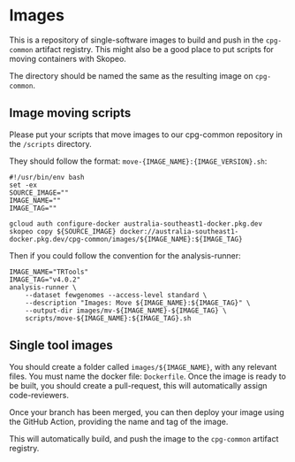 # Images

This is a repository of single-software images to build and push in the `cpg-common` artifact registry.
This might also be a good place to put scripts for moving containers with Skopeo.

The directory should be named the same as the resulting image on `cpg-common`. 

## Image moving scripts

Please put your scripts that move images to our cpg-common repository in the `/scripts` directory.

They should follow the format: `move-{IMAGE_NAME}:{IMAGE_VERSION}.sh`:

```shell
#!/usr/bin/env bash
set -ex
SOURCE_IMAGE=""
IMAGE_NAME=""
IMAGE_TAG=""

gcloud auth configure-docker australia-southeast1-docker.pkg.dev
skopeo copy ${SOURCE_IMAGE} docker://australia-southeast1-docker.pkg.dev/cpg-common/images/${IMAGE_NAME}:${IMAGE_TAG}
```

Then if you could follow the convention for the analysis-runner:

```shell
IMAGE_NAME="TRTools"
IMAGE_TAG="v4.0.2"
analysis-runner \
    --dataset fewgenomes --access-level standard \
    --description "Images: Move ${IMAGE_NAME}:${IMAGE_TAG}" \
    --output-dir images/mv-${IMAGE_NAME}-${IMAGE_TAG} \
    scripts/move-${IMAGE_NAME}:${IMAGE_TAG}.sh
```


## Single tool images

You should create a folder called `images/${IMAGE_NAME}`, with any relevant files. You must name the docker file: `Dockerfile`.
Once the image is ready to be built, you should create a pull-request, this will automatically assign code-reviewers.

Once your branch has been merged, you can then deploy your image using the GitHub Action, providing the name and tag of the image.

This will automatically build, and push the image to the `cpg-common` artifact registry.
